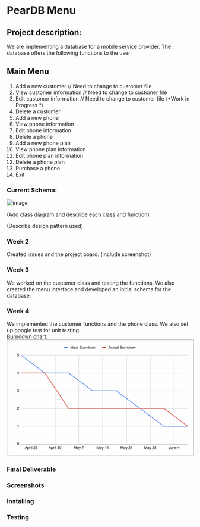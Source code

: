 # PearDB Menu
## Project description: 
We are implementing a database for a mobile service provider. The database offers the following functions to the user

## Main Menu
1. Add a new customer // Need to change to customer file
2. View customer information // Need to change to customer file
3. Edit customer information // Need to change to customer file
/*Work in Progress */
4. Delete a customer
5. Add a new phone
6. View phone information
7. Edit phone information
8. Delete a phone
9. Add a new phone plan
10. View phone plan information
11. Edit phone plan information
12. Delete a phone plan
13. Purchase a phone
14. Exit

### Current Schema:

![image](https://user-images.githubusercontent.com/102573417/233097113-0aa7c2fa-8541-42a1-8964-0a0f25d35f86.png)

(Add class diagram and describe each class and function)

(Describe design pattern used)

### Week 2
Created issues and the project board. (include screenshot)

### Week 3
We worked on the customer class and testing the functions. We also created the menu interface and developed an initial schema for the database.

### Week 4
We implemented the customer functions and the phone class. We also set up google test for unit testing.
<br>
Burndown chart:
![image](https://raw.githubusercontent.com/CS180-spring/cs180-23-pear/main/burndown.png)

### Final Deliverable

### Screenshots

### Installing

### Testing
